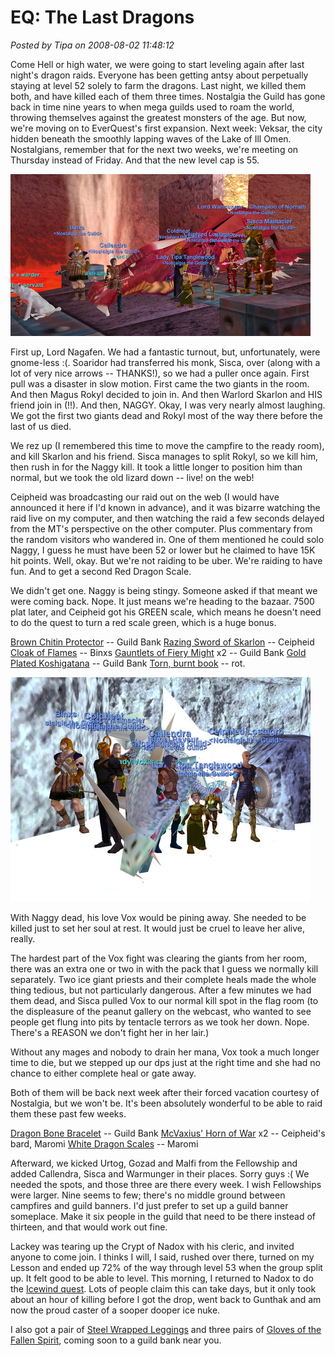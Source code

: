 # EQ: The Last Dragons

*Posted by Tipa on 2008-08-02 11:48:12*

Come Hell or high water, we were going to start leveling again after last night's dragon raids. Everyone has been getting antsy about perpetually staying at level 52 solely to farm the dragons. Last night, we killed them both, and have killed each of them three times. Nostalgia the Guild has gone back in time nine years to when mega guilds used to roam the world, throwing themselves against the greatest monsters of the age. But now, we're moving on to EverQuest's first expansion. Next week: Veksar, the city hidden beneath the smoothly lapping waves of the Lake of Ill Omen. Nostalgians, remember that for the next two weeks, we're meeting on Thursday instead of Friday. And that the new level cap is 55.

![](../../../uploads/2008/08/eqgame-2008-08-01-20-57-03-54.jpg "eqgame-2008-08-01-20-57-03-54")

First up, Lord Nagafen. We had a fantastic turnout, but, unfortunately, were gnome-less :(. Soaridor had transferred his monk, Sisca, over (along with a lot of very nice arrows -- THANKS!), so we had a puller once again. First pull was a disaster in slow motion. First came the two giants in the room. And then Magus Rokyl decided to join in. And then Warlord Skarlon and HIS friend join in (!!). And then, NAGGY. Okay, I was very nearly almost laughing. We got the first two giants dead and Rokyl most of the way there before the last of us died.

We rez up (I remembered this time to move the campfire to the ready room), and kill Skarlon and his friend. Sisca manages to split Rokyl, so we kill him, then rush in for the Naggy kill. It took a little longer to position him than normal, but we took the old lizard down -- live! on the web!

Ceipheid was broadcasting our raid out on the web (I would have announced it here if I'd known in advance), and it was bizarre watching the raid live on my computer, and then watching the raid a few seconds delayed from the MT's perspective on the other computer. Plus commentary from the random visitors who wandered in. One of them mentioned he could solo Naggy, I guess he must have been 52 or lower but he claimed to have 15K hit points. Well, okay. But we're not raiding to be uber. We're raiding to have fun. And to get a second Red Dragon Scale.

We didn't get one. Naggy is being stingy. Someone asked if that meant we were coming back. Nope. It just means we're heading to the bazaar. 7500 plat later, and Ceipheid got his GREEN scale, which means he doesn't need to do the quest to turn a red scale green, which is a huge bonus. 

[Brown Chitin Protector](http://lucy.allakhazam.com/item.html?id=4409) -- Guild Bank
[Razing Sword of Skarlon](http://lucy.allakhazam.com/item.html?id=5412) -- Ceipheid
[Cloak of Flames](http://lucy.allakhazam.com/item.html?id=11621) -- Binxs
[Gauntlets of Fiery Might](http://lucy.allakhazam.com/item.html?id=11624) x2 -- Guild Bank
[Gold Plated Koshigatana](http://lucy.allakhazam.com/item.html?id=11630) -- Guild Bank
[Torn, burnt book](http://lucy.allakhazam.com/item.html?id=19071) -- rot.

![](../../../uploads/2008/08/eqgame-2008-08-01-21-32-42-20.jpg "eqgame-2008-08-01-21-32-42-20")

With Naggy dead, his love Vox would be pining away. She needed to be killed just to set her soul at rest. It would just be cruel to leave her alive, really.

The hardest part of the Vox fight was clearing the giants from her room, there was an extra one or two in with the pack that I guess we normally kill separately. Two ice giant priests and their complete heals made the whole thing tedious, but not particularly dangerous. After a few minutes we had them dead, and Sisca pulled Vox to our normal kill spot in the flag room (to the displeasure of the peanut gallery on the webcast, who wanted to see people get flung into pits by tentacle terrors as we took her down. Nope. There's a REASON we don't fight her in her lair.)

Without any mages and nobody to drain her mana, Vox took a much longer time to die, but we stepped up our dps just at the right time and she had no chance to either complete heal or gate away.

Both of them will be back next week after their forced vacation courtesy of Nostalgia, but we won't be. It's been absolutely wonderful to be able to raid them these past few weeks.

[Dragon Bone Bracelet](http://lucy.allakhazam.com/item.html?id=11606) -- Guild Bank
[McVaxius' Horn of War](http://lucy.allakhazam.com/item.html?id=11607) x2 -- Ceipheid's bard, Maromi
[White Dragon Scales](http://lucy.allakhazam.com/item.html?id=11602) -- Maromi

Afterward, we kicked Urtog, Gozad and Malfi from the Fellowship and added Callendra, Sisca and Warmunger in their places. Sorry guys :( We needed the spots, and those three are there every week. I wish Fellowships were larger. Nine seems to few; there's no middle ground between campfires and guild banners. I'd just prefer to set up a guild banner someplace. Make it six people in the guild that need to be there instead of thirteen, and that would work out fine.

Lackey was tearing up the Crypt of Nadox with his cleric, and invited anyone to come join. I thinks I will, I said, rushed over there, turned on my Lesson and ended up 72% of the way through level 53 when the group split up. It felt good to be able to level. This morning, I returned to Nadox to do the [Icewind quest](http://everquest.allakhazam.com/db/quest.html?quest=2380). Lots of people claim this can take days, but it only took about an hour of killing before I got the drop, went back to Gunthak and am now the proud caster of a sooper dooper ice nuke.

I also got a pair of [Steel Wrapped Leggings](http://lucy.allakhazam.com/item.html?id=40202) and three pairs of [Gloves of the Fallen Spirit](http://lucy.allakhazam.com/item.html?id=40178), coming soon to a guild bank near you.

